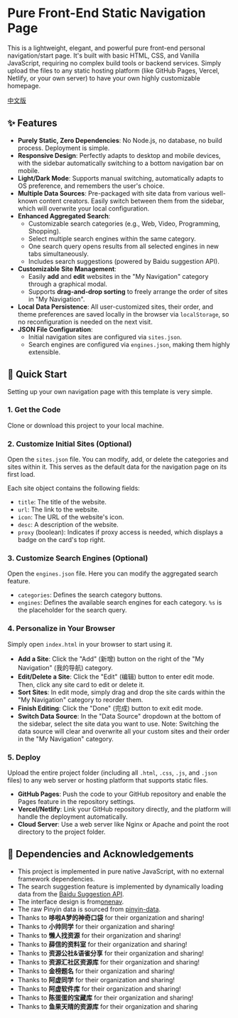 # Pure Front-End Static Navigation Page

This is a lightweight, elegant, and powerful pure front-end personal navigation/start page. It's built with basic HTML, CSS, and Vanilla JavaScript, requiring no complex build tools or backend services. Simply upload the files to any static hosting platform (like GitHub Pages, Vercel, Netlify, or your own server) to have your own highly customizable homepage.

[中文版](./README-cn.md)

## ✨ Features

*   **Purely Static, Zero Dependencies**: No Node.js, no database, no build process. Deployment is simple.
*   **Responsive Design**: Perfectly adapts to desktop and mobile devices, with the sidebar automatically switching to a bottom navigation bar on mobile.
*   **Light/Dark Mode**: Supports manual switching, automatically adapts to OS preference, and remembers the user's choice.
*   **Multiple Data Sources**: Pre-packaged with site data from various well-known content creators. Easily switch between them from the sidebar, which will overwrite your local configuration.
*   **Enhanced Aggregated Search**:
    *   Customizable search categories (e.g., Web, Video, Programming, Shopping).
    *   Select multiple search engines within the same category.
    *   One search query opens results from all selected engines in new tabs simultaneously.
    *   Includes search suggestions (powered by Baidu suggestion API).
*   **Customizable Site Management**:
    *   Easily **add** and **edit** websites in the "My Navigation" category through a graphical modal.
    *   Supports **drag-and-drop sorting** to freely arrange the order of sites in "My Navigation".
*   **Local Data Persistence**: All user-customized sites, their order, and theme preferences are saved locally in the browser via `localStorage`, so no reconfiguration is needed on the next visit.
*   **JSON File Configuration**:
    *   Initial navigation sites are configured via `sites.json`.
    *   Search engines are configured via `engines.json`, making them highly extensible.

## 🚀 Quick Start

Setting up your own navigation page with this template is very simple.

### 1. Get the Code

Clone or download this project to your local machine.

### 2. Customize Initial Sites (Optional)

Open the `sites.json` file. You can modify, add, or delete the categories and sites within it. This serves as the default data for the navigation page on its first load.

Each site object contains the following fields:
*   `title`: The title of the website.
*   `url`: The link to the website.
*   `icon`: The URL of the website's icon.
*   `desc`: A description of the website.
*   `proxy` (boolean): Indicates if proxy access is needed, which displays a badge on the card's top right.

### 3. Customize Search Engines (Optional)

Open the `engines.json` file. Here you can modify the aggregated search feature.
*   `categories`: Defines the search category buttons.
*   `engines`: Defines the available search engines for each category. `%s` is the placeholder for the search query.

### 4. Personalize in Your Browser

Simply open `index.html` in your browser to start using it.
*   **Add a Site**: Click the "Add" (新增) button on the right of the "My Navigation" (我的导航) category.
*   **Edit/Delete a Site**: Click the "Edit" (编辑) button to enter edit mode. Then, click any site card to edit or delete it.
*   **Sort Sites**: In edit mode, simply drag and drop the site cards within the "My Navigation" category to reorder them.
*   **Finish Editing**: Click the "Done" (完成) button to exit edit mode.
*   **Switch Data Source**: In the "Data Source" dropdown at the bottom of the sidebar, select the site data you want to use. Note: Switching the data source will clear and overwrite all your custom sites and their order in the "My Navigation" category.

### 5. Deploy

Upload the entire project folder (including all `.html`, `.css`, `.js`, and `.json` files) to any web server or hosting platform that supports static files.

*   **GitHub Pages**: Push the code to your GitHub repository and enable the Pages feature in the repository settings.
*   **Vercel/Netlify**: Link your GitHub repository directly, and the platform will handle the deployment automatically.
*   **Cloud Server**: Use a web server like Nginx or Apache and point the root directory to the project folder.


## 🔧 Dependencies and Acknowledgements

*   This project is implemented in pure native JavaScript, with no external framework dependencies.
*   The search suggestion feature is implemented by dynamically loading data from the [Baidu Suggestion API](https://www.baidu.com/s?wd=).
*   The interface design is from[onenav](https://github.com/helloxz/onenav).
*   The raw Pinyin data is sourced from [pinyin-data](https://github.com/mozillazg/pinyin-data).
*   Thanks to **哆啦A梦的神奇口袋** for their organization and sharing!
*   Thanks to **小帅同学** for their organization and sharing!
*   Thanks to **懒人找资源** for their organization and sharing!
*   Thanks to **薛信的资料室** for their organization and sharing!
*   Thanks to **资源公社&语雀分享** for their organization and sharing!
*   Thanks to **资源汇社区资源库** for their organization and sharing!
*   Thanks to **金榜题名** for their organization and sharing!
*   Thanks to **阿虚同学** for their organization and sharing!
*   Thanks to **阿虚软件库** for their organization and sharing!
*   Thanks to **陈蛋蛋的宝藏库** for their organization and sharing!
*   Thanks to **鱼果天晴的资源库** for their organization and sharing